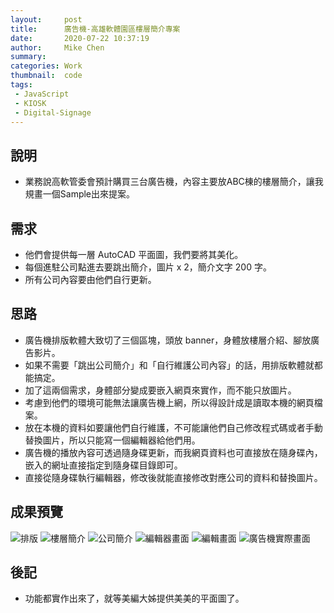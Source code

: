 ```yaml
---
layout:     post
title:      廣告機-高雄軟體園區樓層簡介專案
date:       2020-07-22 10:37:19
author:     Mike Chen
summary:    
categories: Work
thumbnail:  code
tags:
 - JavaScript
 - KIOSK
 - Digital-Signage
---
```



## 說明
* 業務說高軟管委會預計購買三台廣告機，內容主要放ABC棟的樓層簡介，讓我規畫一個Sample出來提案。

## 需求
* 他們會提供每一層 AutoCAD 平面圖，我們要將其美化。
* 每個進駐公司點進去要跳出簡介，圖片 x 2，簡介文字 200 字。
* 所有公司內容要由他們自行更新。


## 思路
* 廣告機排版軟體大致切了三個區塊，頭放 banner，身體放樓層介紹、腳放廣告影片。
* 如果不需要「跳出公司簡介」和「自行維護公司內容」的話，用排版軟體就都能搞定。
* 加了這兩個需求，身體部分變成要嵌入網頁來實作，而不能只放圖片。
* 考慮到他們的環境可能無法讓廣告機上網，所以得設計成是讀取本機的網頁檔案。
* 放在本機的資料如要讓他們自行維護，不可能讓他們自己修改程式碼或者手動替換圖片，所以只能寫一個編輯器給他們用。
* 廣告機的播放內容可透過隨身碟更新，而我網頁資料也可直接放在隨身碟內，嵌入的網址直接指定到隨身碟目錄即可。
* 直接從隨身碟執行編輯器，修改後就能直接修改對應公司的資料和替換圖片。

## 成果預覽
![排版](https://i.imgur.com/VO22nxZ.png)
![樓層簡介](https://i.imgur.com/I8kOj7V.png)
![公司簡介](https://i.imgur.com/SxjJ7cZ.png)
![編輯器畫面](https://i.imgur.com/JY0tJ6C.png)
![編輯畫面](https://i.imgur.com/DxuXng8.png)
![廣告機實際畫面](https://i.imgur.com/cYDgLur.jpg)

## 後記
* 功能都實作出來了，就等美編大姊提供美美的平面圖了。